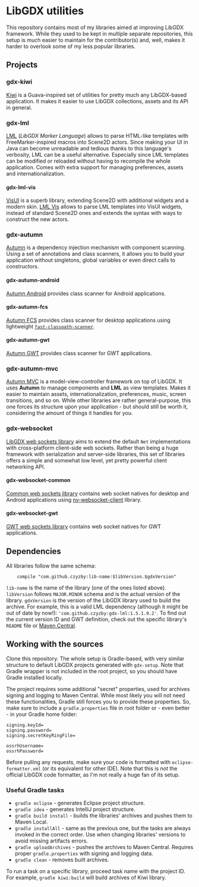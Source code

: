# LibGDX utilities

This repository contains most of my libraries aimed at improving LibGDX framework. While they used to be kept in multiple separate repositories, this setup is much easier to maintain for the contributor(s) and, well, makes it harder to overlook some of my less popular libraries.

## Projects

### gdx-kiwi
[Kiwi](https://github.com/czyzby/gdx-lml/tree/master/kiwi) is a Guava-inspired set of utilities for pretty much any LibGDX-based application. It makes it easier to use LibGDX collections, assets and its API in general.

### gdx-lml
[LML](https://github.com/czyzby/gdx-lml/tree/master/lml) (*LibGDX Marker Language*) allows to parse HTML-like templates with FreeMarker-inspired macros into Scene2D actors. Since making your UI in Java can become unreadable and tedious thanks to this language's verbosity, LML can be a useful alternative. Especially since LML templates can be modified or reloaded without having to recompile the whole application. Comes with extra support for managing preferences, assets and internationalization.

#### gdx-lml-vis
[VisUI](https://github.com/kotcrab/VisEditor/wiki/VisUI) is a superb library, extending Scene2D with additional widgets and a modern skin. [LML Vis](https://github.com/czyzby/gdx-lml/tree/master/lml-vis) allows to parse LML templates into VisUI widgets, instead of standard Scene2D ones and extends the syntax with ways to construct the new actors.

### gdx-autumn
[Autumn](https://github.com/czyzby/gdx-lml/tree/master/autumn) is a dependency injection mechanism with component scanning. Using a set of annotations and class scanners, it allows you to build your application without singletons, global variables or even direct calls to constructors.

#### gdx-autumn-android
[Autumn Android](https://github.com/czyzby/gdx-lml/tree/master/autumn/natives/android) provides class scanner for Android applications.

#### gdx-autumn-fcs
[Autumn FCS](https://github.com/czyzby/gdx-lml/tree/master/autumn/natives/fcs) provides class scanner for desktop applications using lightweight [`fast-classpath-scanner`](https://github.com/lukehutch/fast-classpath-scanner).

#### gdx-autumn-gwt
[Autumn GWT](https://github.com/czyzby/gdx-lml/tree/master/autumn/natives/gwt) provides class scanner for GWT applications.

### gdx-autumn-mvc
[Autumn MVC](https://github.com/czyzby/gdx-lml/tree/master/mvc) is a model-view-controller framework on top of LibGDX. It uses **Autumn** to manage components and **LML** as view templates. Makes it easier to maintain assets, internationalization, preferences, music, screen transitions, and so on. While other libraries are rather general-purpose, this one forces its structure upon your application - but should still be worth it, considering the amount of things it handles for you.

### gdx-websocket
[LibGDX web sockets library](https://github.com/czyzby/gdx-lml/tree/master/websocket) aims to extend the default `Net` implementations with cross-platform client-side web sockets. Rather than being a huge framework with serialization and server-side libraries, this set of libraries offers a simple and somewhat low level, yet pretty powerful client networking API.

#### gdx-websocket-common
[Common web sockets library](https://github.com/czyzby/gdx-lml/tree/master/websocket/natives/common) contains web socket natives for desktop and Android applications using [nv-websocket-client](https://github.com/TakahikoKawasaki/nv-websocket-client) library.

#### gdx-websocket-gwt
[GWT web sockets library](https://github.com/czyzby/gdx-lml/tree/master/websocket/natives/gwt) contains web socket natives for GWT applications.

## Dependencies

All libraries follow the same schema:
```
    compile "com.github.czyzby:lib-name:$libVersion.$gdxVersion"
```
`lib-name` is the name of the library (one of the ones listed above). `libVersion` follows `MAJOR.MINOR` schema and is the actual version of the library. `gdxVersion` is the version of the LibGDX library used to build the archive. For example, this is a valid LML dependency (although it might be out of date by now!): `'com.github.czyzby:gdx-lml:1.5.1.9.2'`. To find out the current version ID and GWT definition, check out the specific library's `README` file or [Maven Central](http://search.maven.org/#search|ga|1|g%3A%22com.github.czyzby%22).

## Working with the sources

Clone this repository. The whole setup is Gradle-based, with very similar structure to default LibGDX projects generated with `gdx-setup`. Note that Gradle wrapper is not included in the root project, so you should have Gradle installed locally.

The project requires some additional "secret" properties, used for archives signing and logging to Maven Central. While most likely you will not need these functionalities, Gradle still forces you to provide these properties. So, make sure to include a `gradle.properties` file in root folder or - even better - in your Gradle home folder:
```
signing.keyId= 
signing.password= 
signing.secretKeyRingFile= 

ossrhUsername= 
ossrhPassword= 
```

Before pulling any requests, make sure your code is formatted with `eclipse-formatter.xml` (or its equivalent for other IDE). Note that this is *not* the official LibGDX code formatter, as I'm not really a huge fan of its setup.

### Useful Gradle tasks
- `gradle eclipse` - generates Eclipse project structure.
- `gradle idea` - generates IntelliJ project structure.
- `gradle build install` - builds the libraries' archives and pushes them to Maven Local.
- `gradle installAll` - same as the previous one, but the tasks are always invoked in the correct order. Use when changing libraries' versions to avoid missing artifacts errors.
- `gradle uploadArchives` - pushes the archives to Maven Central. Requires proper `gradle.properties` with signing and logging data.
- `gradle clean` - removes built archives.

To run a task on a specific library, proceed task name with the project ID. For example, `gradle kiwi:build` will build archives of Kiwi library.
